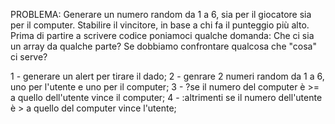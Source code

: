PROBLEMA: Generare un numero random da 1 a 6, sia per il giocatore sia per il computer. Stabilire il vincitore, in base a chi fa il punteggio più alto.
Prima di partire a scrivere codice poniamoci qualche domanda:
Che ci sia un array da qualche parte? Se dobbiamo confrontare qualcosa che "cosa" ci serve?

1 - generare un alert per tirare il dado;
2 - genrare 2 numeri random da 1 a 6, uno per l'utente e uno per il computer;
3 - ?se il numero del computer è >= a quello dell'utente vince il computer;
4 - :altrimenti se il numero dell'utente è > a quello del computer vince l'utente;